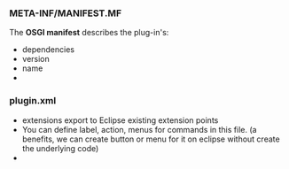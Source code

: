 ### META-INF/MANIFEST.MF
The **OSGI manifest** describes the plug-in's:
* dependencies
* version
* name
* 

### plugin.xml
* extensions export to Eclipse existing extension points
* You can define label, action, menus for commands in this file. (a benefits, we can create button or menu for it on eclipse without create the underlying code)
* 
